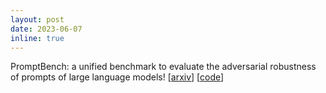 ```yaml
---
layout: post
date: 2023-06-07
inline: true
---
```


PromptBench: a unified benchmark to evaluate the adversarial robustness of prompts of large language models! [[arxiv](https://arxiv.org/abs/2306.04528)] [[code](https://github.com/microsoft/promptbench)]